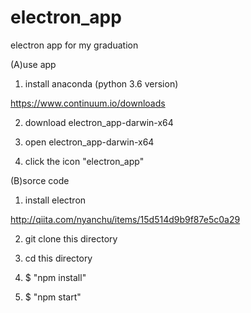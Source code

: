 # electron_app
electron app for my graduation


(A)use app

1. install anaconda (python 3.6 version)

https://www.continuum.io/downloads

2. download electron_app-darwin-x64

3. open electron_app-darwin-x64

4. click the icon "electron_app"


(B)sorce code

1. install electron

http://qiita.com/nyanchu/items/15d514d9b9f87e5c0a29

2. git clone this directory

3. cd this directory 

4. $ "npm install"

5. $ "npm start"
